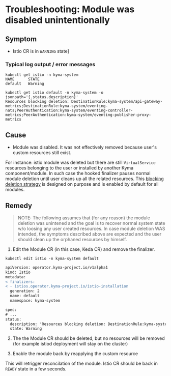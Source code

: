 # Troubleshooting: Module was disabled unintentionally

## Symptom

* Istio CR is in `WARNING` state]


### Typical log output / error messages

```
kubectl get istio -n kyma-system
NAME      STATE
default   Warning
```
```
kubectl get istio default -n kyma-system -o jsonpath='{.status.description}'
Resources blocking deletion: DestinationRule:kyma-system/api-gateway-metrics;DestinationRule:kyma-system/eventing-nats;PeerAuthentication:kyma-system/eventing-controller-metrics;PeerAuthentication:kyma-system/eventing-publisher-proxy-metrics
```

## Cause

- Module was disabled. It was not effectively removed because user's custom resources still exist. 

For instance: istio module was deleted but there are still `VirtualService` resources belonging to the user or installed by another Kyma component/module. In such case the hooked finalizer pauses normal module deletion until user cleans up all the related resources. This [blocking deletion strategy](https://github.com/kyma-project/community/issues/765) is designed on purpose and is enabled by default for all modules.


## Remedy

> NOTE: The following assumes that (for any reason) the module deletion was unintened and the goal  is to recover normal system state w/o loosing any user created resources. In case module deletion WAS intended, the symptoms described above are expected and the user should clean up the orphaned resources by himself. 


 1. Edit the Module CR (in this case, Keda CR) and remove the finalizer.
```
kubectl edit istio -n kyma-system default
```
```diff
apiVersion: operator.kyma-project.io/v1alpha1
kind: Istio
metadata:
< finalizers:
< - istios.operator.kyma-project.io/istio-installation
  generation: 2
  name: default
  namespace: kyma-system

spec:
# ...
status:
  description: 'Resources blocking deletion: DestinationRule:kyma-system/api-gateway-metrics;DestinationRule:kyma-system/eventing-nats;PeerAuthentication:kyma-system/eventing-controller-metrics;PeerAuthentication:kyma-system/eventing-publisher-proxy-metrics'
  state: Warning
```
 2. The the Module CR should be deleted, but no resources will be removed (for example istiod deployment will stay on the cluster)

 3. Enable the module back by reapplying the custom resource

This will retrigger reconcilation of the module. Istio CR should be back in `READY` state in a few seconds.
